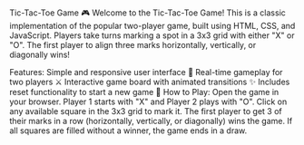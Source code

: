 Tic-Tac-Toe Game 🎮
Welcome to the Tic-Tac-Toe Game! This is a classic implementation of the popular two-player game, built using HTML, CSS, and JavaScript. Players take turns marking a spot in a 3x3 grid with either "X" or "O". The first player to align three marks horizontally, vertically, or diagonally wins!

Features:
Simple and responsive user interface 🎨
Real-time gameplay for two players ⚔️
Interactive game board with animated transitions ✨
Includes reset functionality to start a new game 🔄
How to Play:
Open the game in your browser.
Player 1 starts with "X" and Player 2 plays with "O".
Click on any available square in the 3x3 grid to mark it.
The first player to get 3 of their marks in a row (horizontally, vertically, or diagonally) wins the game.
If all squares are filled without a winner, the game ends in a draw.
